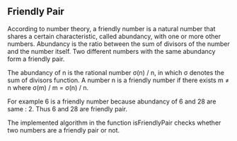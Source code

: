 ## Friendly Pair

According to number theory, a friendly number is a natural number that shares a certain characteristic, called abundancy, with one or more other numbers. 
Abundancy is the ratio between the sum of divisors of the number and the number itself. Two different numbers with the same abundancy form a friendly pair.

The abundancy of n is the rational number σ(n) / n, in which σ denotes the sum of divisors function. A number n is a friendly number if there exists m ≠ n where σ(m) / m = σ(n) / n.

For example 6 is a friendly number because abundancy of 6 and 28 are same : 2. Thus 6 and 28 are friendly pair.

The implemented algorithm in the function isFriendlyPair checks whether two numbers are a friendly pair or not.